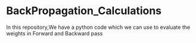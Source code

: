 # BackPropagation_Calculations
In this repository,We have a python code which we can use to evaluate the weights in Forward and Backward pass
